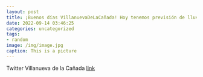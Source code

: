```yaml
---
layout: post
title: ¡Buenos días VillanuevaDeLaCañada! Hoy tenemos previsión de lluvia para todo el día. 🙏 Mucha precaución en la carretera. ➕ Dis...
date: 2022-09-14 03:46:25
categories: uncategorized
tags:
- random
image: /img/image.jpg
caption: This is a picture
---
```

Twitter Villanueva de la Cañada [link](https://twitter.com/AytoVDLCanada/status/1569598514035888132)
